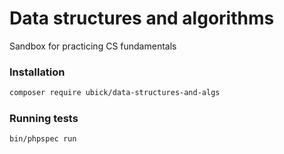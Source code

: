 # Data structures and algorithms

Sandbox for practicing CS fundamentals

### Installation

```bash
composer require ubick/data-structures-and-algs
```

### Running tests

```bash
bin/phpspec run
```